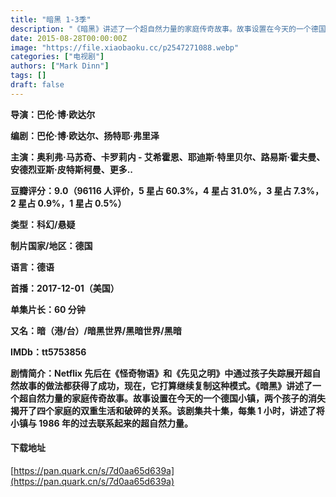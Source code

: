 ```yaml
---
title: "暗黑 1-3季"
description: "《暗黑》讲述了一个超自然力量的家庭传奇故事。故事设置在今天的一个德国小镇，两个孩子的消失揭开了四个家庭的双重生活和破碎的关系。"
date: 2015-08-28T00:00:00Z
image: "https://file.xiaobaoku.cc/p2547271088.webp"
categories: ["电视剧"]
authors: ["Mark Dinn"]
tags: []
draft: false
---
```


**导演：巴伦·博·欧达尔**

**编剧：巴伦·博·欧达尔、扬特耶·弗里泽**

**主演：奥利弗·马苏奇、卡罗莉内 - 艾希霍恩、耶迪斯·特里贝尔、路易斯·霍夫曼、安德烈亚斯·皮特斯柯曼、更多..**

**豆瓣评分：9.0（96116 人评价，5 星占 60.3%，4 星占 31.0%，3 星占 7.3%，2 星占 0.9%，1 星占 0.5%）**

**类型：科幻/悬疑**

**制片国家/地区：德国**

**语言：德语**

**首播：2017-12-01（美国）**

**单集片长：60 分钟**

**又名：暗（港/台）/暗黑世界/黑暗世界/黑暗**

**IMDb：tt5753856**

**剧情简介：Netflix 先后在《怪奇物语》和《先见之明》中通过孩子失踪展开超自然故事的做法都获得了成功，现在，它打算继续复制这种模式。《暗黑》讲述了一个超自然力量的家庭传奇故事。故事设置在今天的一个德国小镇，两个孩子的消失揭开了四个家庭的双重生活和破碎的关系。该剧集共十集，每集 1 小时，讲述了将小镇与 1986 年的过去联系起来的超自然力量。**

#### 下载地址

[https://pan.quark.cn/s/7d0aa65d639a](https://pan.quark.cn/s/7d0aa65d639a)
